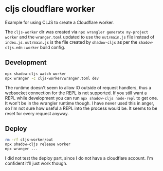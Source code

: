 # cljs cloudflare worker

Example for using CLJS to create a Cloudflare worker.

The `cljs-worker` dir was created via `npx wrangler generate my-project worker` and the `wranger.toml` updated to use the `out/main.js` file instead of `index.js`. `out/main.js` is the file created by `shadow-cljs` as per the `shadow-cljs.edn` `:worker` build config.


## Development

```sh
npx shadow-cljs watch worker
npx wranger -c cljs-worker/wranger.toml dev
```

The runtime doesn't seem to allow IO outside of request handlers, thus a websocket connection for the REPL is not supported. If you still want a REPL while development you can run `npx shadow-cljs node-repl` to get one. It won't be in the wrangler runtime though. I have never used this in anger, so I'm not sure how useful a REPL into the process would be. It seems to be reset for every request anyway.

## Deploy
```sh
rm -rf cljs-worker/out
npx shadow-cljs release worker
npx wranger ...
```

I did not test the deploy part, since I do not have a cloudflare account. I'm confident it'll just work though.
